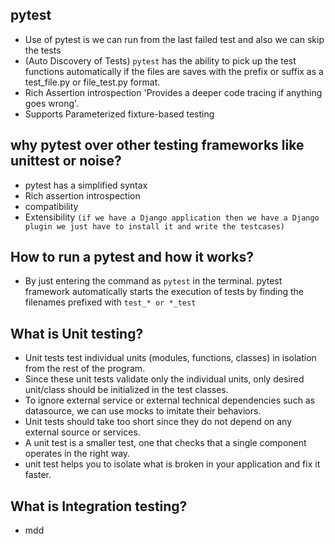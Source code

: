 ## pytest
- Use of pytest is we can run from the last failed test and also we can skip the tests
- (Auto Discovery of Tests) `pytest` has the ability to pick up the test functions automatically if the files are saves with the prefix or suffix as a test_file.py or file_test.py format.
- Rich Assertion introspection 'Provides a deeper code tracing if anything goes wrong'.
- Supports Parameterized fixture-based testing 
## why pytest over other testing frameworks like unittest or noise?
- pytest has a simplified syntax
- Rich assertion introspection
- compatibility
- Extensibility `(if we have a Django application then we have a Django plugin we just have to install it and write the testcases)`

## How to run a pytest and how it works?
- By just entering the command as `pytest` in the terminal. pytest framework automatically starts the execution of tests by finding the filenames prefixed with `test_* or *_test`
## What is Unit testing?
- Unit tests test individual units (modules, functions, classes) in isolation from the rest of the program.
- Since these unit tests validate only the individual units, only desired unit/class should be initialized in the test classes. 
- To ignore external service or external technical dependencies such as datasource, we can use mocks to imitate their behaviors. 
- Unit tests should take too short since they do not depend on any external source or services.
- A unit test is a smaller test, one that checks that a single component operates in the right way.
- unit test helps you to isolate what is broken in your application and fix it faster.

## What is Integration testing?
- mdd
